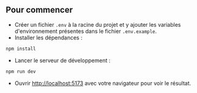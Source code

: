 ## Pour commencer

- Créer un fichier `.env` à la racine du projet et y ajouter les variables d'environnement présentes dans le fichier `.env.example`.
- Installer les dépendances :

```bash
npm install
```

- Lancer le serveur de développement :

```bash
npm run dev
```

- Ouvrir [http://localhost:5173](http://localhost:5173) avec votre navigateur pour voir le résultat.
